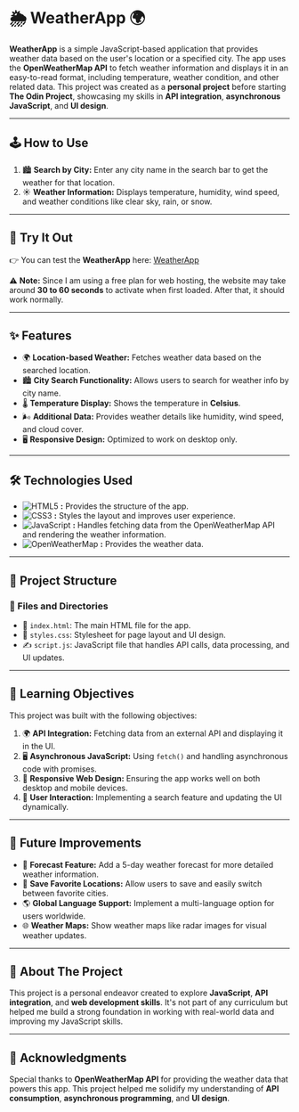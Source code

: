 # 🌦 WeatherApp 🌍  

**WeatherApp** is a simple JavaScript-based application that provides weather data based on the user's location or a specified city. The app uses the **OpenWeatherMap API** to fetch weather information and displays it in an easy-to-read format, including temperature, weather condition, and other related data. This project was created as a **personal project** before starting **The Odin Project**, showcasing my skills in **API integration**, **asynchronous JavaScript**, and **UI design**.  

---  

## 🕹️ How to Use  

1. 🏙️ **Search by City:** Enter any city name in the search bar to get the weather for that location.  
2. ☀️ **Weather Information:** Displays temperature, humidity, wind speed, and weather conditions like clear sky, rain, or snow.  

---  

## 🚀 Try It Out  

👉 You can test the **WeatherApp** here: [WeatherApp](https://kyusuku.github.io/WeatherApp/)  

⚠️ **Note:** Since I am using a free plan for web hosting, the website may take around **30 to 60 seconds** to activate when first loaded. After that, it should work normally.  

---  

## ✨ Features  

- 🌍 **Location-based Weather:** Fetches weather data based on the searched location.  
- 🏙️ **City Search Functionality:** Allows users to search for weather info by city name.  
- 🌡️ **Temperature Display:** Shows the temperature in **Celsius**.  
- 🌬️ **Additional Data:** Provides weather details like humidity, wind speed, and cloud cover.  
- 🖥️ **Responsive Design:** Optimized to work on desktop only.  

---  

## 🛠️ Technologies Used  

- ![HTML5](https://img.shields.io/badge/-HTML5-000?style=flat-square&logo=html5) **:** Provides the structure of the app.  
- ![CSS3](https://img.shields.io/badge/-CSS3-000?style=flat-square&logo=css3) **:** Styles the layout and improves user experience.  
- ![JavaScript](https://img.shields.io/badge/-JavaScript-000?style=flat-square&logo=javascript) **:** Handles fetching data from the OpenWeatherMap API and rendering the weather information.  
- ![OpenWeatherMap](https://img.shields.io/badge/OpenWeatherMap-API-blue?style=flat-square&logo=openweathermap) **:** Provides the weather data.  

---  

## 📂 Project Structure  

### 📁 Files and Directories  
- 📄 `index.html`: The main HTML file for the app.  
- 🎨 `styles.css`: Stylesheet for page layout and UI design.  
- ✍️ `script.js`: JavaScript file that handles API calls, data processing, and UI updates.  

---  

## 🎯 Learning Objectives  

This project was built with the following objectives:  
1. 🌍 **API Integration:** Fetching data from an external API and displaying it in the UI.  
2. 🖥️ **Asynchronous JavaScript:** Using `fetch()` and handling asynchronous code with promises.  
3. 📱 **Responsive Web Design:** Ensuring the app works well on both desktop and mobile devices.  
4. 🔄 **User Interaction:** Implementing a search feature and updating the UI dynamically.  

---  

## 🔮 Future Improvements  

- 📅 **Forecast Feature:** Add a 5-day weather forecast for more detailed weather information.  
- 💾 **Save Favorite Locations:** Allow users to save and easily switch between favorite cities.  
- 🌎 **Global Language Support:** Implement a multi-language option for users worldwide.  
- 🌐 **Weather Maps:** Show weather maps like radar images for visual weather updates.  

---  

## 📖 About The Project  

This project is a personal endeavor created to explore **JavaScript**, **API integration**, and **web development skills**. It's not part of any curriculum but helped me build a strong foundation in working with real-world data and improving my JavaScript skills.  

---  

## 🙌 Acknowledgments  

Special thanks to **OpenWeatherMap API** for providing the weather data that powers this app. This project helped me solidify my understanding of **API consumption**, **asynchronous programming**, and **UI design**.
